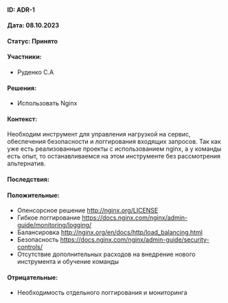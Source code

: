 #### ID: ADR-1

#### Дата: 08.10.2023

#### Статус: Принято

#### Участники:
* Руденко С.А

#### Решения:
* Использовать Nginx

#### Контекст:
Необходим инструмент для управления нагрузкой на сервис, обеспечения безопасности и логгирования входящих запросов.
Так как уже есть реализованные проекты с использованием nginx, а у команды есть опыт, то останавливаемся на этом инструменте без рассмотрения альтернатив.

#### Последствия:

#### Положительные:
* Опенсорсное решение http://nginx.org/LICENSE
* Гибкое логгирование https://docs.nginx.com/nginx/admin-guide/monitoring/logging/
* Балансировка http://nginx.org/en/docs/http/load_balancing.html
* Безопасность https://docs.nginx.com/nginx/admin-guide/security-controls/
* Отсутствие дополнительных расходов на внедрение нового инструмента и обучение команды

#### Отрицательные:
* Необходимость отдельного логгирования и мониторинга
